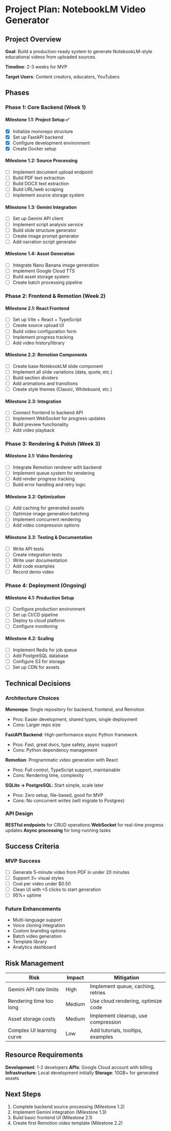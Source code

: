 # Project Plan: NotebookLM Video Generator

## Project Overview

**Goal**: Build a production-ready system to generate NotebookLM-style educational videos from uploaded sources.

**Timeline**: 2-3 weeks for MVP

**Target Users**: Content creators, educators, YouTubers

## Phases

### Phase 1: Core Backend (Week 1)

#### Milestone 1.1: Project Setup ✅

- [x] Initialize monorepo structure
- [x] Set up FastAPI backend
- [x] Configure development environment
- [x] Create Docker setup

#### Milestone 1.2: Source Processing

- [ ] Implement document upload endpoint
- [ ] Build PDF text extraction
- [ ] Build DOCX text extraction
- [ ] Build URL/web scraping
- [ ] Implement source storage system

#### Milestone 1.3: Gemini Integration

- [ ] Set up Gemini API client
- [ ] Implement script analysis service
- [ ] Build slide structure generator
- [ ] Create image prompt generator
- [ ] Add narration script generator

#### Milestone 1.4: Asset Generation

- [ ] Integrate Nano Banana image generation
- [ ] Implement Google Cloud TTS
- [ ] Build asset storage system
- [ ] Create batch processing pipeline

### Phase 2: Frontend & Remotion (Week 2)

#### Milestone 2.1: React Frontend

- [ ] Set up Vite + React + TypeScript
- [ ] Create source upload UI
- [ ] Build video configuration form
- [ ] Implement progress tracking
- [ ] Add video history/library

#### Milestone 2.2: Remotion Components

- [ ] Create base NotebookLM slide component
- [ ] Implement all slide variations (data, quote, etc.)
- [ ] Build section dividers
- [ ] Add animations and transitions
- [ ] Create style themes (Classic, Whiteboard, etc.)

#### Milestone 2.3: Integration

- [ ] Connect frontend to backend API
- [ ] Implement WebSocket for progress updates
- [ ] Build preview functionality
- [ ] Add video playback

### Phase 3: Rendering & Polish (Week 3)

#### Milestone 3.1: Video Rendering

- [ ] Integrate Remotion renderer with backend
- [ ] Implement queue system for rendering
- [ ] Add render progress tracking
- [ ] Build error handling and retry logic

#### Milestone 3.2: Optimization

- [ ] Add caching for generated assets
- [ ] Optimize image generation batching
- [ ] Implement concurrent rendering
- [ ] Add video compression options

#### Milestone 3.3: Testing & Documentation

- [ ] Write API tests
- [ ] Create integration tests
- [ ] Write user documentation
- [ ] Add code examples
- [ ] Record demo video

### Phase 4: Deployment (Ongoing)

#### Milestone 4.1: Production Setup

- [ ] Configure production environment
- [ ] Set up CI/CD pipeline
- [ ] Deploy to cloud platform
- [ ] Configure monitoring

#### Milestone 4.2: Scaling

- [ ] Implement Redis for job queue
- [ ] Add PostgreSQL database
- [ ] Configure S3 for storage
- [ ] Set up CDN for assets

## Technical Decisions

### Architecture Choices

**Monorepo**: Single repository for backend, frontend, and Remotion

- Pros: Easier development, shared types, single deployment
- Cons: Larger repo size

**FastAPI Backend**: High-performance async Python framework

- Pros: Fast, great docs, type safety, async support
- Cons: Python dependency management

**Remotion**: Programmatic video generation with React

- Pros: Full control, TypeScript support, maintainable
- Cons: Rendering time, complexity

**SQLite → PostgreSQL**: Start simple, scale later

- Pros: Zero setup, file-based, good for MVP
- Cons: No concurrent writes (will migrate to Postgres)

### API Design

**RESTful endpoints** for CRUD operations
**WebSocket** for real-time progress updates
**Async processing** for long-running tasks

## Success Criteria

### MVP Success

- [ ] Generate 5-minute video from PDF in under 20 minutes
- [ ] Support 3+ visual styles
- [ ] Cost per video under $0.50
- [ ] Clean UI with <5 clicks to start generation
- [ ] 95%+ uptime

### Future Enhancements

- Multi-language support
- Voice cloning integration
- Custom branding options
- Batch video generation
- Template library
- Analytics dashboard

## Risk Management

| Risk                      | Impact | Mitigation                         |
| ------------------------- | ------ | ---------------------------------- |
| Gemini API rate limits    | High   | Implement queue, caching, retries  |
| Rendering time too long   | Medium | Use cloud rendering, optimize code |
| Asset storage costs       | Medium | Implement cleanup, use compression |
| Complex UI learning curve | Low    | Add tutorials, tooltips, examples  |

## Resource Requirements

**Development**: 1-2 developers
**APIs**: Google Cloud account with billing
**Infrastructure**: Local development initially
**Storage**: 10GB+ for generated assets

## Next Steps

1. Complete backend source processing (Milestone 1.2)
2. Implement Gemini integration (Milestone 1.3)
3. Build basic frontend UI (Milestone 2.1)
4. Create first Remotion video template (Milestone 2.2)
